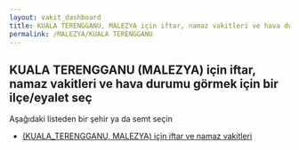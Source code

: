 ```yaml
---
layout: vakit_dashboard
title: KUALA TERENGGANU, MALEZYA için iftar, namaz vakitleri ve hava durumu - ilçe/eyalet seç
permalink: /MALEZYA/KUALA TERENGGANU
---
```


## KUALA TERENGGANU (MALEZYA) için iftar, namaz vakitleri ve hava durumu  görmek için bir ilçe/eyalet seç

Aşağıdaki listeden bir şehir ya da semt seçin

* [ (KUALA_TERENGGANU, MALEZYA) için iftar ve namaz vakitleri](/MALEZYA/KUALA_TERENGGANU/)

<script type="text/javascript">
  var GLOBAL_COUNTRY = 'MALEZYA';
  var GLOBAL_CITY = 'KUALA TERENGGANU';
  var GLOBAL_STATE = 'KUALA TERENGGANU';
</script>
